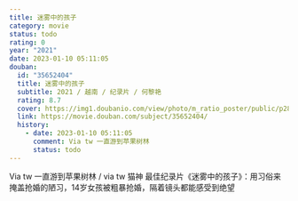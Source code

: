 ```yaml
---
title: 迷雾中的孩子
category: movie
status: todo
rating: 0
year: "2021"
date: 2023-01-10 05:11:05
douban:
  id: "35652404"
  title: 迷雾中的孩子
  subtitle: 2021 / 越南 / 纪录片 / 何黎艳
  rating: 8.7
  cover: https://img1.doubanio.com/view/photo/m_ratio_poster/public/p2872226580.jpg
  link: https://movie.douban.com/subject/35652404/
  history:
    - date: 2023-01-10 05:11:05
      comment: Via tw 一直游到苹果树林
      status: todo
---
```


Via tw 一直游到苹果树林 / via tw 猫神 最佳纪录片《迷雾中的孩子》：用习俗来掩盖抢婚的陋习，14岁女孩被粗暴抢婚，隔着镜头都能感受到绝望
